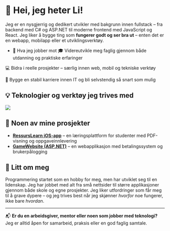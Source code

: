 # 👋 Hei, jeg heter Li!

Jeg er en nysgjerrig og dedikert utvikler med bakgrunn innen fullstack – fra backend med C# og ASP.NET til moderne frontend med JavaScript og React. 
Jeg liker å bygge ting som **fungerer godt og ser bra ut** – enten det er en webapp, mobilapp eller et utviklingsverktøy.

- 🎯 Hva jeg jobber mot
🎓 Videreutvikle meg faglig gjennom både utdanning og praktiske erfaringer

💻 Bidra i reelle prosjekter – særlig innen web, mobil og tekniske verktøy

🚀 Bygge en stabil karriere innen IT og bli selvstendig så snart som mulig

## 💡 Teknologier og verktøy jeg trives med
<p align="left">
  <img src="https://skillicons.dev/icons?i=js,ts,html,css,react,dotnet,cs,androidstudio,vscode,github,git" />
</p>

## 📌 Noen av mine prosjekter
- **[RessursLearn iOS-app](#)** – en læringsplattform for studenter med PDF-visning og oppgaveinnlevering
- **[GameWebsite (ASP.NET)](#)** – en webapplikasjon med betalingssystem og brukerpålogging

## 🧠 Litt om meg
Programmering startet som en hobby for meg, men har utviklet seg til en lidenskap. Jeg har jobbet med alt fra små nettsider til større applikasjoner gjennom både skole og egne prosjekter.
Jeg liker utfordringer som får meg til å grave dypere – og jeg trives best når jeg skjønner *hvorfor* noe fungerer, ikke bare *hvordan*.

---

📬 **Er du en arbeidsgiver, mentor eller noen som jobber med teknologi?**  
Jeg er alltid åpen for samarbeid, praksis eller en god faglig samtale.  
